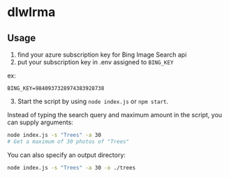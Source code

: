 # dlwlrma

## Usage

1. find your azure subscription key for Bing Image Search api
2. put your subscription key in .env assigned to `BING_KEY`

ex:

```
BING_KEY=9840937328974383928738
```

3. Start the script by using `node index.js` or `npm start`.

Instead of typing the search query and maximum amount in the script, you can supply arguments:

```bash
node index.js -s "Trees" -a 30
# Get a maximum of 30 photos of "Trees"
```

You can also specify an output directory:

```bash
node index.js -s "Trees" -a 30 -o ./trees
```
